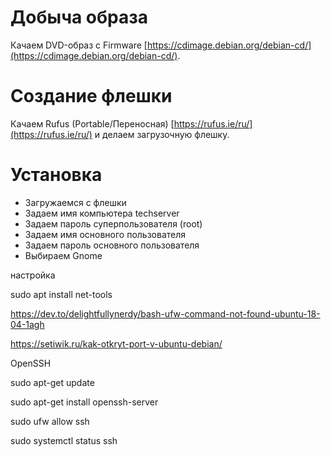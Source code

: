 # Добыча образа

 Качаем DVD-образ с Firmware [https://cdimage.debian.org/debian-cd/](https://cdimage.debian.org/debian-cd/).

 # Создание флешки

 Качаем Rufus (Portable/Переносная) [https://rufus.ie/ru/](https://rufus.ie/ru/) и делаем загрузочную флешку.

 # Установка

 - Загружаемся с флешки
 - Задаем имя компьютера techserver
 - Задаем пароль суперпользователя (root)
 - Задаем имя основного пользователя
 - Задаем пароль основного пользователя
 - Выбираем Gnome

настройка

sudo apt install net-tools

https://dev.to/delightfullynerdy/bash-ufw-command-not-found-ubuntu-18-04-1agh

https://setiwik.ru/kak-otkryt-port-v-ubuntu-debian/

OpenSSH

sudo apt-get update

sudo apt-get install openssh-server

sudo ufw allow ssh

sudo systemctl status ssh